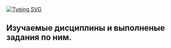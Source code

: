 <a href="https://git.io/typing-svg"><img src="https://readme-typing-svg.demolab.com?font=Ubuntu&weight=800&size=32&pause=1000&color=58D938&random=false&width=435&lines=%D0%9C%D0%98%D0%A0%D0%AD%D0%90+%7C+2+%D0%BA%D1%83%D1%80%D1%81+4+%D1%81%D0%B5%D0%BC%D0%B5%D1%81%D1%82%D1%80" alt="Typing SVG" /></a>

## Изучаемые дисциплины и выполненые задания по ним.
